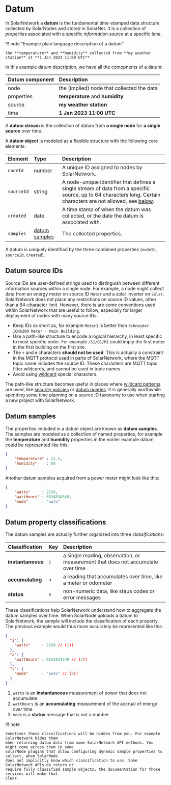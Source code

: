 # Datum

In SolarNetwork a **datum** is the fundamental time-stamped data structure collected by SolarNodes
and stored in SolarNet. It is a collection of _properties_ associated with a specific _information
source_ at a specific _time_.

!!! note "Example plain language description of a datum"

	the **temperature** and **humidity** collected from **my weather station** at **1 Jan 2023 11:00 UTC**

In this example datum description, we have all the comopnents of a datum:

| Datum component | Description |
|:----------------|:------------|
| node            | the (implied) node that collected the data |
| properties      | **temperature** and **humidity** |
| source          | **my weather station** |
| time            | **1 Jan 2023 11:00 UTC** |

A **datum stream** is the collection of datum from **a single node** for **a single source** over time.

A **datum object** is modeled as a flexible structure with the following core elements:

| Element     | Type   | Description |
|:------------|:-------|:------------|
| `nodeId`    | number | A unique ID assigned to nodes by SolarNetwork. |
| `sourceId`  | string | A node-unique identifier that defines a single stream of data from a specific source, up to 64 characters long. Certain characters are not allowed, see [below](#datum-source-ids). |
| `created`   | date   | A time stamp of when the datum was collected, or the date the datum is associated with. |
| `samples`   | [datum samples](#datum-samples) | The collected properties. |

A datum is uniquely identified by the three combined properties (`nodeId`, `sourceId`, `created`).

## Datum source IDs

Source IDs are user-defined strings used to distinguish between different information sources within
a single node. For example, a node might collect data from an energy meter on source ID `Meter` and
a solar inverter on `Solar`. SolarNetwork does not place any restrictions on source ID values, other
than a 64-character limit. However, there is are some conventions used within SolarNetwork that are
useful to follow, especially for larger deployment of nodes with many source IDs:

 * Keep IDs as short as, for example `Meter1` is better than `Schneider ION6200 Meter - Main Building`.
 * Use a path-like structure to encode a logical hierarchy, in least specific to most specific
   order. For example `/S1/B1/M1` could imply the first meter in the first building on the first site.
 * The `+` and `#` characters **should not be used**. This is actually a constraint in the MQTT
   protocol used in parts of SolarNetwork, where the MQTT topic name includes the source ID. These
   characters are MQTT topic filter wildcards, and cannot be used in topic names.
 * Avoid using [wildcard][wildcard-pats] special characters.

The path-like structure becomes useful in places where [wildcard patterns][wildcard-pats] are used,
like [security policies][sec-policy] or [datum queries][datum-list]. It is generally worthwhile
spending some time planning on a source ID taxonomy to use when starting a new project with
SolarNetwork.

## Datum samples

The properties included in a datum object are known as **datum samples**. The samples are modeled as
a collection of named properties, for example the **temperature** and **humidity** properties in
the earlier example datum could be represented like this:

```json title="Example representation of datum samples from a weather station source"
{
	"temperature" : 21.5,
	"humidity"    : 68
}
```

Another datum samples acquired from a power meter might look like this:

```json title="Example representation of datum samples from a power meter source"
{
	"watts"     : 2150,
	"wattHours" : 6834834349,
	"mode"      : "auto"
}
```

## Datum property classifications

The datum samples are actually further organized into three _classifications_:

| Classification | Key | Description |
|:---------------|:----|:------------|
| **instantaneous** | `i` | a single reading, observation, or measurement that does not accumulate over time |
| **accumulating**  | `a` | a reading that accumulates over time, like a meter or odometer |
| **status**        | `s` | non-numeric data, like staus codes or error messages |

These classifications help SolarNetwork understand how to aggregate the datum samples over time.
When SolarNode uploads a datum to SolarNetwork, the sample will include the classification of each property.
The previous example would thus more accurately be represented like this:

```json title="Example representation of datum samples with classifications"
{
  "i": {
    "watts"     : 2150 // (1)!
  },
  "a": {
    "wattHours" : 6834834349 // (2)!
  },
  "s": {
    "mode"      : "auto" // (3)!
  }
}
```

1. `watts` is an **instantaneous** measurement of power that does not accumulate
2. `wattHours` is an **accumulating** measurement of the accrual of energy over time
3. `mode` is a **status** message that is not a number

!!! note

	Sometimes these classifications will be hidden from you. For example SolarNetwork hides them
	when returning datum data from some SolarNetwork API methods. You might come across them in some
	SolarNode plugins that allow configuring dynamic sample properties to collect, when SolarNode
	does not implicitly know which classification to use. Some SolarNetwork APIs do return or
	require fully classified sample objects; the documentation for those services will make that
	clear.


[datum-list]: https://github.com/SolarNetwork/solarnetwork/wiki/SolarQuery-API#datum-list
[sec-policy]: https://github.com/SolarNetwork/solarnetwork/wiki/SolarNet-API-global-objects#security-policy
[wildcard-pats]: https://github.com/SolarNetwork/solarnetwork/wiki/SolarNet-API-global-objects#wildcard-patterns
